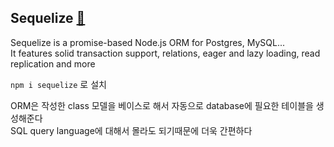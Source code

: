 ## Sequelize [👀](https://sequelize.org/master/)

Sequelize is a promise-based Node.js ORM for Postgres, MySQL...  
It features solid transaction support, relations, eager and lazy loading, read replication and more

`npm i sequelize` 로 설치

ORM은 작성한 class 모델을 베이스로 해서 자동으로 database에 필요한 테이블을 생성해준다  
SQL query language에 대해서 몰라도 되기때문에 더욱 간편하다
